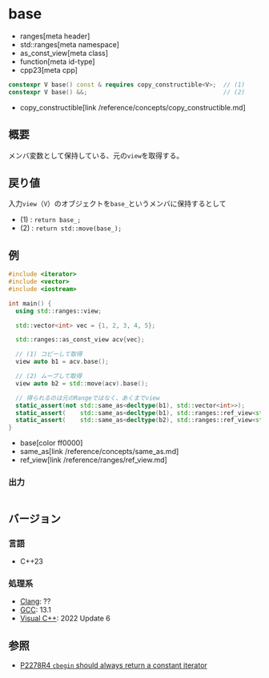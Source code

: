 # base
* ranges[meta header]
* std::ranges[meta namespace]
* as_const_view[meta class]
* function[meta id-type]
* cpp23[meta cpp]

```cpp
constexpr V base() const & requires copy_constructible<V>;  // (1)
constexpr V base() &&;                                      // (2)
```
* copy_constructible[link /reference/concepts/copy_constructible.md]

## 概要

メンバ変数として保持している、元の`view`を取得する。

## 戻り値

入力`view`（`V`）のオブジェクトを`base_`というメンバに保持するとして

- (1) : `return base_;`
- (2) : `return std::move(base_);`

## 例

```cpp example
#include <iterator>
#include <vector>
#include <iostream>

int main() {
  using std::ranges::view;

  std::vector<int> vec = {1, 2, 3, 4, 5};

  std::ranges::as_const_view acv{vec};

  // (1) コピーして取得
  view auto b1 = acv.base();

  // (2) ムーブして取得
  view auto b2 = std::move(acv).base();

  // 得られるのは元のRangeではなく、あくまでview
  static_assert(not std::same_as<decltype(b1), std::vector<int>>);
  static_assert(    std::same_as<decltype(b1), std::ranges::ref_view<std::vector<int>>>);
  static_assert(    std::same_as<decltype(b2), std::ranges::ref_view<std::vector<int>>>);
}
```
* base[color ff0000]
* same_as[link /reference/concepts/same_as.md]
* ref_view[link /reference/ranges/ref_view.md]

### 出力

```
```

## バージョン
### 言語
- C++23

### 処理系
- [Clang](/implementation.md#clang): ??
- [GCC](/implementation.md#gcc): 13.1
- [Visual C++](/implementation.md#visual_cpp): 2022 Update 6

## 参照

- [P2278R4 `cbegin` should always return a constant iterator](https://www.open-std.org/jtc1/sc22/wg21/docs/papers/2022/p2278r4.html)

